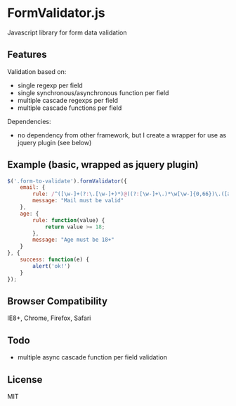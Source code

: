FormValidator.js
================

Javascript library for form data validation

## Features

Validation based on:

* single regexp per field
* single synchronous/asynchronous function per field
* multiple cascade regexps per field
* multiple cascade functions per field

Dependencies:

* no dependency from other framework, but I create a wrapper for use as jquery plugin (see below)

## Example (basic, wrapped as jquery plugin)

```javascript
$('.form-to-validate').formValidator({
    email: {
        rule: /^([\w-]+(?:\.[\w-]+)*)@((?:[\w-]+\.)*\w[\w-]{0,66})\.([a-z]{2,6}(?:\.[a-z]{2})?)$/i,
        message: "Mail must be valid"
    },
    age: {
    	rule: function(value) {
    		return value >= 18;
    	},
    	message: "Age must be 18+"
	}
}, {
    success: function(e) {
        alert('ok!')
    }
});
```

## Browser Compatibility

IE8+, Chrome, Firefox, Safari

## Todo

* multiple async cascade function per field validation

## License 

MIT
